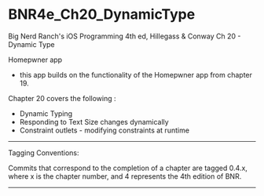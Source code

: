 BNR4e_Ch20_DynamicType
======================== 

Big Nerd Ranch's iOS Programming 4th ed, Hillegass & Conway
Ch 20 - Dynamic Type

Homepwner app 
- this app builds on the functionality of the Homepwner app from chapter 19.

Chapter 20 covers the following :

- Dynamic Typing 
- Responding to Text Size changes dynamically 
- Constraint outlets - modifying constraints at runtime

-----------------------------------
Tagging Conventions: 

Commits that correspond to the completion of a chapter are tagged 0.4.x, 
where x is the chapter number, and 4 represents the 4th edition of BNR. 

-----------------------------------
